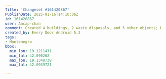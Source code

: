 ```yaml
---
Title: 'Changeset #161420867'
PublishDate: 2025-01-16T14:10:36Z
id: 161420867
user: Ancap-chan
comment: Created 4 buildings, 2 waste_disposals, and 3 other objects; Updated 22 buildings, 6 house buildings, and 9 other objects
created_by: Every Door Android 5.3
tags:
- Montenegro
bbox:
  min_lon: 19.1211431
  min_lat: 42.090262
  max_lon: 19.1348738
  max_lat: 42.0939721

---
```

